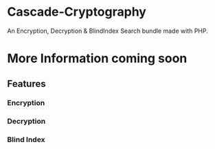 # Cascade-Cryptography
An Encryption, Decryption & BlindIndex Search bundle made with PHP.

# More Information coming soon

## Features
### Encryption

### Decryption

### Blind Index
